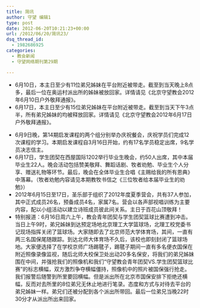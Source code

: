 ```yaml
---
title: 简讯
author: 守望 编辑1
type: post
date: 2012-06-20T10:21:23+00:00
url: /2012/06/20/简讯23/
dsq_thread_id:
  - 1982686925
categories:
  - 教会新闻
  - 守望网络期刊第29期

---
```

<div class="indent-2">
  <ul>
    <li>
      6月10日，本主日至少有11位弟兄姊妹在平台附近被带走。截至到当天晚上8点多，最后一位在奥运村派出所的姊妹被放回家。详情请见《北京守望教会2012年6月10日户外敬拜通报》。
    </li>
    <li>
      6月17日，本主日至少有15位弟兄姊妹在平台附近被带走。截至到当天下午3点半，所有弟兄姊妹的均被释放回家。详情请见《北京守望教会2012年6月17日户外敬拜通报》。
    </li>
  </ul>
  
  <ul>
    <li>
      6月9日晚，第14期启发课程的两个组分别举办庆祝餐会，庆祝学员们完成12次课程的学习。本期启发课程自3月16日开始，约有17名学员稳定出席，9名学员决志信主。
    </li>
    <li>
      6月17日，学生团契在西屋国际1202举行毕业生晚会，约50人出席，其中本届毕业生22人。晚会活动包括赞美敬拜、舞蹈话剧、牧者劝勉、毕业生个人分享、赠送礼物等环节。最后，晚会在全体毕业生合唱《主赐给我的所有恩典》中落幕。（牧者劝勉内容请见本期教牧书信之《三位牧者给本届毕业生的劝勉》）
    </li>
    <li>
      2012年6月15日至17日，圣乐部于组织了2012年度夏季营会，共有37人参加，其中正式成员26名，预备成员4名，家属7名。营会以各声部视唱训练为主要内容，配以小组活动以建立诗班成员彼此间关系。主日于百花山顶敬拜！
    </li>
    <li>
      特别报道：6月16日周六上午，教会青年团契与学生团契篮球比赛遭到冲击。当日上午9时，弟兄姊妹到达预定场地北京理工大学篮球场，北理工校党委书记现场指挥关闭了篮球场。大家随即去了北京师范大学体育场，其间，一直有两三名国保尾随跟踪。到达北师大体育场不久后，该校也即刻封闭了篮球场地。大家便选择了在学校京师广场踢毽子，踢毽子期间一直有多名便衣国保在附近照像录像监视，随后北师大校保卫处出动20多名保安，将我们的弟兄姊妹围在中间，并强抢我们的照像机和我们“守望教会青年团契VS.学生团契篮球比赛”的标志横幅，双方激烈争夺横幅僵持，照像机中的照片被国保强行抢走。我们报警后随警到所里要回横幅。但是派出所在北京市国保安排下拒绝还横幅，反而对去所里的8位弟兄无休止地进行笔录。态度和方式与对待去平台的弟兄姊妹一样。弟兄们还被分配到各个派出所带回。最后一位弟兄当晚22时30分才从派出所出来回家。
    </li>
  </ul>
</div>